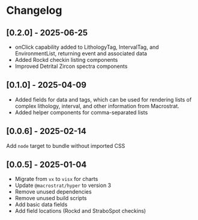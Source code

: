 # Changelog

## [0.2.0] - 2025-06-25

- onClick capability added to LithologyTag, IntervalTag, and EnvironmentList,
  returning event and associated data
- Added Rockd checkin listing components
- Improved Detrital Zircon spectra components

## [0.1.0] - 2025-04-09

- Added fields for data and tags, which can be used for rendering lists of
  complex lithology, interval, and other information from Macrostrat.
- Added helper components for comma-separated lists

## [0.0.6] - 2025-02-14

Add `node` target to bundle without imported CSS

## [0.0.5] - 2025-01-04

- Migrate from `vx` to `visx` for charts
- Update `@macrostrat/hyper` to version 3
- Remove unused dependencies
- Remove unused build scripts
- Add basic data fields
- Add field locations (Rockd and StraboSpot checkins)
